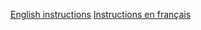 
[English instructions](disable_optimization_en.md)
[Instructions en français](disable_optimization_fr.md)
